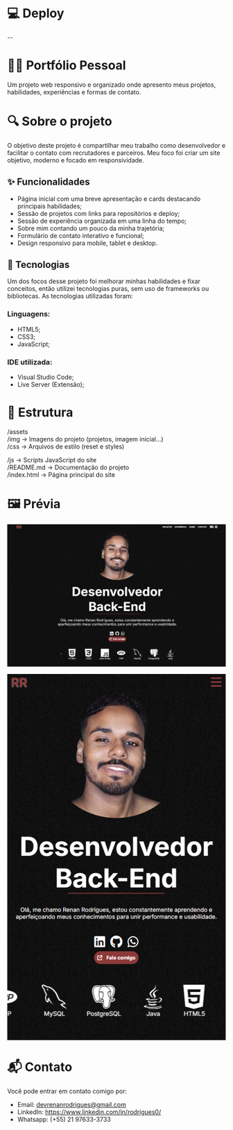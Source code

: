 # 💻 Deploy

--

# 🧑‍💻 Portfólio Pessoal

Um projeto web responsivo e organizado onde apresento meus projetos, habilidades, experiências e formas de contato.

# 🔍 Sobre o projeto

 O objetivo deste projeto é compartilhar meu trabalho como desenvolvedor e facilitar o contato com recrutadores e parceiros. Meu foco foi criar um site objetivo, moderno e focado em responsividade.

## ✨ Funcionalidades

* Página inicial com uma breve apresentação e cards destacando principais habilidades;
* Sessão de projetos com links para repositórios e deploy;
* Sessão de experiência organizada em uma linha do tempo;
* Sobre mim contando um pouco da minha trajetória;
* Formulário de contato interativo e funcional;
* Design responsivo para mobile, tablet e desktop.

## 🚀 Tecnologias 

Um dos focos desse projeto foi melhorar minhas habilidades e fixar conceitos, então utilizei tecnologias puras, sem uso de frameworks ou bibliotecas. As tecnologias utilizadas foram:

### Linguagens:

* HTML5;
* CSS3;
* JavaScript;

### IDE utilizada:

* Visual Studio Code;
* Live Server (Extensão);

 # 📁 Estrutura

/assets  
  /img           -> Imagens do projeto (projetos, imagem inicial...)  
  /css           -> Arquivos de estilo (reset e styles)

/js              -> Scripts JavaScript do site  
/README.md       -> Documentação do projeto  
/index.html      -> Página principal do site
  
# 🖼️ Prévia 


![Home Desktop](https://github.com/rngrodrigues/portfolio/blob/main/assets/img/home.png?raw=true)


![Home Mobile](https://github.com/rngrodrigues/portfolio/blob/main/assets/img/home-mobile.png?raw=true) 


# 📬 Contato

Você pode entrar em contato comigo por:

* Email: devrenanrodrigues@gmail.com
* LinkedIn: https://www.linkedin.com/in/rodrigues0/
* Whatsapp: (+55) 21 97633-3733


  

